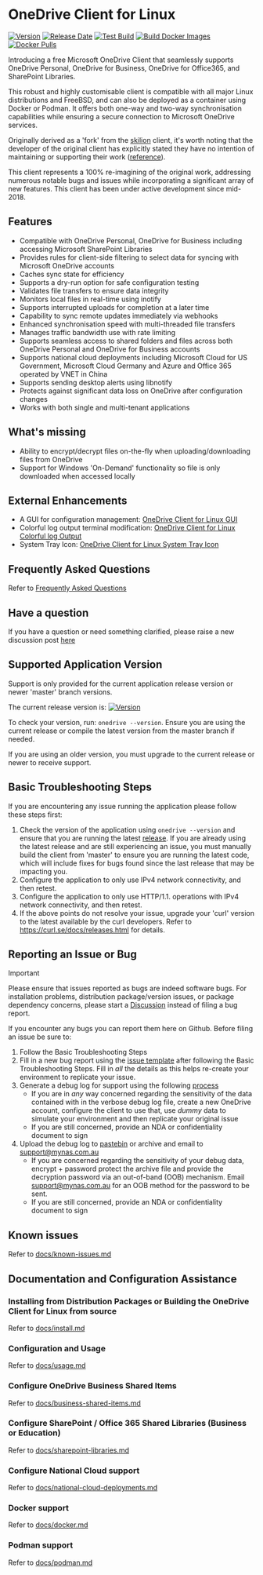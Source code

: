 # OneDrive Client for Linux
[![Version](https://img.shields.io/github/v/release/abraunegg/onedrive)](https://github.com/abraunegg/onedrive/releases)
[![Release Date](https://img.shields.io/github/release-date/abraunegg/onedrive)](https://github.com/abraunegg/onedrive/releases)
[![Test Build](https://github.com/abraunegg/onedrive/actions/workflows/testbuild.yaml/badge.svg)](https://github.com/abraunegg/onedrive/actions/workflows/testbuild.yaml)
[![Build Docker Images](https://github.com/abraunegg/onedrive/actions/workflows/docker.yaml/badge.svg)](https://github.com/abraunegg/onedrive/actions/workflows/docker.yaml)
[![Docker Pulls](https://img.shields.io/docker/pulls/driveone/onedrive)](https://hub.docker.com/r/driveone/onedrive)

Introducing a free Microsoft OneDrive Client that seamlessly supports OneDrive Personal, OneDrive for Business, OneDrive for Office365, and SharePoint Libraries.

This robust and highly customisable client is compatible with all major Linux distributions and FreeBSD, and can also be deployed as a container using Docker or Podman. It offers both one-way and two-way synchronisation capabilities while ensuring a secure connection to Microsoft OneDrive services.

Originally derived as a 'fork' from the [skilion](https://github.com/skilion/onedrive) client, it's worth noting that the developer of the original client has explicitly stated they have no intention of maintaining or supporting their work ([reference](https://github.com/skilion/onedrive/issues/518#issuecomment-717604726)).

This client represents a 100% re-imagining of the original work, addressing numerous notable bugs and issues while incorporating a significant array of new features. This client has been under active development since mid-2018.

## Features
*   Compatible with OneDrive Personal, OneDrive for Business including accessing Microsoft SharePoint Libraries
*   Provides rules for client-side filtering to select data for syncing with Microsoft OneDrive accounts
*   Caches sync state for efficiency
*   Supports a dry-run option for safe configuration testing
*   Validates file transfers to ensure data integrity
*   Monitors local files in real-time using inotify
*   Supports interrupted uploads for completion at a later time
*   Capability to sync remote updates immediately via webhooks
*   Enhanced synchronisation speed with multi-threaded file transfers
*   Manages traffic bandwidth use with rate limiting
*   Supports seamless access to shared folders and files across both OneDrive Personal and OneDrive for Business accounts
*   Supports national cloud deployments including Microsoft Cloud for US Government, Microsoft Cloud Germany and Azure and Office 365 operated by VNET in China
*   Supports sending desktop alerts using libnotify
*   Protects against significant data loss on OneDrive after configuration changes
*   Works with both single and multi-tenant applications

## What's missing
*   Ability to encrypt/decrypt files on-the-fly when uploading/downloading files from OneDrive
*   Support for Windows 'On-Demand' functionality so file is only downloaded when accessed locally

## External Enhancements
*   A GUI for configuration management: [OneDrive Client for Linux GUI](https://github.com/bpozdena/OneDriveGUI)
*   Colorful log output terminal modification: [OneDrive Client for Linux Colorful log Output](https://github.com/zzzdeb/dotfiles/blob/master/scripts/tools/onedrive_log)
*   System Tray Icon: [OneDrive Client for Linux System Tray Icon](https://github.com/DanielBorgesOliveira/onedrive_tray)

## Frequently Asked Questions
Refer to [Frequently Asked Questions](https://github.com/abraunegg/onedrive/wiki/Frequently-Asked-Questions)

## Have a question
If you have a question or need something clarified, please raise a new discussion post [here](https://github.com/abraunegg/onedrive/discussions)

## Supported Application Version
Support is only provided for the current application release version or newer 'master' branch versions.

The current release version is: [![Version](https://img.shields.io/github/v/release/abraunegg/onedrive)](https://github.com/abraunegg/onedrive/releases)

To check your version, run: `onedrive --version`. Ensure you are using the current release or compile the latest version from the master branch if needed.

If you are using an older version, you must upgrade to the current release or newer to receive support.

## Basic Troubleshooting Steps
If you are encountering any issue running the application please follow these steps first:
1.  Check the version of the application using `onedrive --version` and ensure that you are running the latest [release](https://github.com/abraunegg/onedrive/releases). If you are already using the latest release and are still experiencing an issue, you must manually build the client from 'master' to ensure you are running the latest code, which will include fixes for bugs found since the last release that may be impacting you.
2.  Configure the application to only use IPv4 network connectivity, and then retest. 
3.  Configure the application to only use HTTP/1.1. operations with IPv4 network connectivity, and then retest.
4.  If the above points do not resolve your issue, upgrade your 'curl' version to the latest available by the curl developers. Refer to https://curl.se/docs/releases.html for details.

## Reporting an Issue or Bug
> [!IMPORTANT]
> Please ensure that issues reported as bugs are indeed software bugs. For installation problems, distribution package/version issues, or package dependency concerns, please start a [Discussion](https://github.com/abraunegg/onedrive/discussions) instead of filing a bug report.

If you encounter any bugs you can report them here on Github. Before filing an issue be sure to:

1. Follow the Basic Troubleshooting Steps
2.  Fill in a new bug report using the [issue template](https://github.com/abraunegg/onedrive/issues/new?template=bug_report.md) after following the Basic Troubleshooting Steps. Fill in *all* the details as this helps re-create your environment to replicate your issue.
3.  Generate a debug log for support using the following [process](https://github.com/abraunegg/onedrive/wiki/Generate-debug-log-for-support)
    *   If you are in *any* way concerned regarding the sensitivity of the data contained with in the verbose debug log file, create a new OneDrive account, configure the client to use that, use *dummy* data to simulate your environment and then replicate your original issue
    *   If you are still concerned, provide an NDA or confidentiality document to sign
4.  Upload the debug log to [pastebin](https://pastebin.com/) or archive and email to support@mynas.com.au
    *   If you are concerned regarding the sensitivity of your debug data, encrypt + password protect the archive file and provide the decryption password via an out-of-band (OOB) mechanism. Email support@mynas.com.au for an OOB method for the password to be sent.
    *   If you are still concerned, provide an NDA or confidentiality document to sign

## Known issues
Refer to [docs/known-issues.md](https://github.com/abraunegg/onedrive/blob/master/docs/known-issues.md)

## Documentation and Configuration Assistance
### Installing from Distribution Packages or Building the OneDrive Client for Linux from source
Refer to [docs/install.md](https://github.com/abraunegg/onedrive/blob/master/docs/install.md)

### Configuration and Usage
Refer to [docs/usage.md](https://github.com/abraunegg/onedrive/blob/master/docs/usage.md)

### Configure OneDrive Business Shared Items
Refer to [docs/business-shared-items.md](https://github.com/abraunegg/onedrive/blob/master/docs/business-shared-items.md)

### Configure SharePoint / Office 365 Shared Libraries (Business or Education)
Refer to [docs/sharepoint-libraries.md](https://github.com/abraunegg/onedrive/blob/master/docs/sharepoint-libraries.md)

### Configure National Cloud support
Refer to [docs/national-cloud-deployments.md](https://github.com/abraunegg/onedrive/blob/master/docs/national-cloud-deployments.md)

### Docker support
Refer to [docs/docker.md](https://github.com/abraunegg/onedrive/blob/master/docs/docker.md)

### Podman support
Refer to [docs/podman.md](https://github.com/abraunegg/onedrive/blob/master/docs/podman.md)

